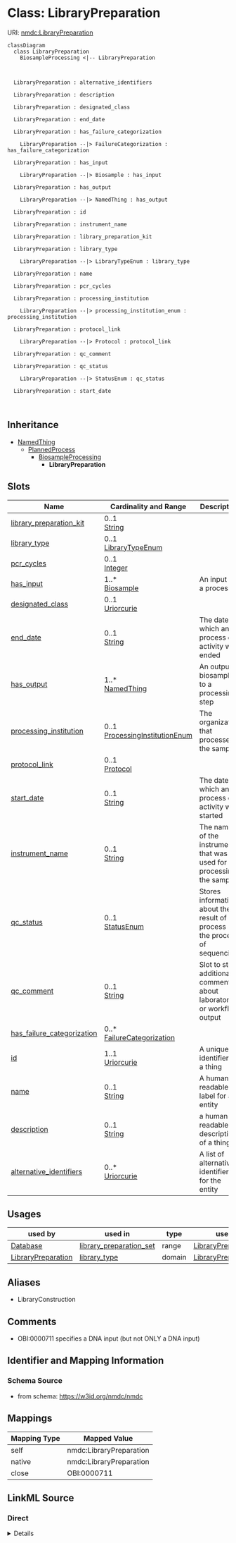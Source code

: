 # Class: LibraryPreparation



URI: [nmdc:LibraryPreparation](https://w3id.org/nmdc/LibraryPreparation)















```mermaid
classDiagram
  class LibraryPreparation
    BiosampleProcessing <|-- LibraryPreparation
    
    
    
  LibraryPreparation : alternative_identifiers
    
  LibraryPreparation : description
    
  LibraryPreparation : designated_class
    
  LibraryPreparation : end_date
    
  LibraryPreparation : has_failure_categorization
    
    LibraryPreparation --|> FailureCategorization : has_failure_categorization
    
  LibraryPreparation : has_input
    
    LibraryPreparation --|> Biosample : has_input
    
  LibraryPreparation : has_output
    
    LibraryPreparation --|> NamedThing : has_output
    
  LibraryPreparation : id
    
  LibraryPreparation : instrument_name
    
  LibraryPreparation : library_preparation_kit
    
  LibraryPreparation : library_type
    
    LibraryPreparation --|> LibraryTypeEnum : library_type
    
  LibraryPreparation : name
    
  LibraryPreparation : pcr_cycles
    
  LibraryPreparation : processing_institution
    
    LibraryPreparation --|> processing_institution_enum : processing_institution
    
  LibraryPreparation : protocol_link
    
    LibraryPreparation --|> Protocol : protocol_link
    
  LibraryPreparation : qc_comment
    
  LibraryPreparation : qc_status
    
    LibraryPreparation --|> StatusEnum : qc_status
    
  LibraryPreparation : start_date
    
  

```






## Inheritance
* [NamedThing](NamedThing.md)
    * [PlannedProcess](PlannedProcess.md)
        * [BiosampleProcessing](BiosampleProcessing.md)
            * **LibraryPreparation**



## Slots

| Name | Cardinality and Range | Description | Inheritance |
| ---  | --- | --- | --- |
| [library_preparation_kit](library_preparation_kit.md) | 0..1 <br/> [String](String.md) |  | direct |
| [library_type](library_type.md) | 0..1 <br/> [LibraryTypeEnum](LibraryTypeEnum.md) |  | direct |
| [pcr_cycles](pcr_cycles.md) | 0..1 <br/> [Integer](Integer.md) |  | direct |
| [has_input](has_input.md) | 1..* <br/> [Biosample](Biosample.md) | An input to a process | [PlannedProcess](PlannedProcess.md), [BiosampleProcessing](BiosampleProcessing.md) |
| [designated_class](designated_class.md) | 0..1 <br/> [Uriorcurie](Uriorcurie.md) |  | [PlannedProcess](PlannedProcess.md) |
| [end_date](end_date.md) | 0..1 <br/> [String](String.md) | The date on which any process or activity was ended | [PlannedProcess](PlannedProcess.md) |
| [has_output](has_output.md) | 1..* <br/> [NamedThing](NamedThing.md) | An output biosample to a processing step | [PlannedProcess](PlannedProcess.md) |
| [processing_institution](processing_institution.md) | 0..1 <br/> [ProcessingInstitutionEnum](ProcessingInstitutionEnum.md) | The organization that processed the sample | [PlannedProcess](PlannedProcess.md) |
| [protocol_link](protocol_link.md) | 0..1 <br/> [Protocol](Protocol.md) |  | [PlannedProcess](PlannedProcess.md) |
| [start_date](start_date.md) | 0..1 <br/> [String](String.md) | The date on which any process or activity was started | [PlannedProcess](PlannedProcess.md) |
| [instrument_name](instrument_name.md) | 0..1 <br/> [String](String.md) | The name of the instrument that was used for processing the sample | [PlannedProcess](PlannedProcess.md) |
| [qc_status](qc_status.md) | 0..1 <br/> [StatusEnum](StatusEnum.md) | Stores information about the result of a process (ie the process of sequencin... | [PlannedProcess](PlannedProcess.md) |
| [qc_comment](qc_comment.md) | 0..1 <br/> [String](String.md) | Slot to store additional comments about laboratory or workflow output | [PlannedProcess](PlannedProcess.md) |
| [has_failure_categorization](has_failure_categorization.md) | 0..* <br/> [FailureCategorization](FailureCategorization.md) |  | [PlannedProcess](PlannedProcess.md) |
| [id](id.md) | 1..1 <br/> [Uriorcurie](Uriorcurie.md) | A unique identifier for a thing | [NamedThing](NamedThing.md) |
| [name](name.md) | 0..1 <br/> [String](String.md) | A human readable label for an entity | [NamedThing](NamedThing.md) |
| [description](description.md) | 0..1 <br/> [String](String.md) | a human-readable description of a thing | [NamedThing](NamedThing.md) |
| [alternative_identifiers](alternative_identifiers.md) | 0..* <br/> [Uriorcurie](Uriorcurie.md) | A list of alternative identifiers for the entity | [NamedThing](NamedThing.md) |





## Usages

| used by | used in | type | used |
| ---  | --- | --- | --- |
| [Database](Database.md) | [library_preparation_set](library_preparation_set.md) | range | [LibraryPreparation](LibraryPreparation.md) |
| [LibraryPreparation](LibraryPreparation.md) | [library_type](library_type.md) | domain | [LibraryPreparation](LibraryPreparation.md) |




## Aliases


* LibraryConstruction



## Comments

* OBI:0000711 specifies a DNA input (but not ONLY a DNA input)

## Identifier and Mapping Information







### Schema Source


* from schema: https://w3id.org/nmdc/nmdc





## Mappings

| Mapping Type | Mapped Value |
| ---  | ---  |
| self | nmdc:LibraryPreparation |
| native | nmdc:LibraryPreparation |
| close | OBI:0000711 |





## LinkML Source

<!-- TODO: investigate https://stackoverflow.com/questions/37606292/how-to-create-tabbed-code-blocks-in-mkdocs-or-sphinx -->

### Direct

<details>
```yaml
name: LibraryPreparation
comments:
- OBI:0000711 specifies a DNA input (but not ONLY a DNA input)
from_schema: https://w3id.org/nmdc/nmdc
aliases:
- LibraryConstruction
close_mappings:
- OBI:0000711
is_a: BiosampleProcessing
slots:
- library_preparation_kit
- library_type
- pcr_cycles
slot_usage:
  has_input:
    name: has_input
    domain_of:
    - BiosampleProcessing
    - OmicsProcessing
    - WorkflowExecutionActivity
    - PlannedProcess
    required: true
  has_output:
    name: has_output
    domain_of:
    - OmicsProcessing
    - WorkflowExecutionActivity
    - PlannedProcess
    required: true
  id:
    name: id
    domain_of:
    - Biosample
    - Study
    - NamedThing
    - Activity
    required: true
    structured_pattern:
      syntax: '{id_nmdc_prefix}:libprp-{id_shoulder}-{id_blade}{id_version}{id_locus}'
      interpolated: true
class_uri: nmdc:LibraryPreparation

```
</details>

### Induced

<details>
```yaml
name: LibraryPreparation
comments:
- OBI:0000711 specifies a DNA input (but not ONLY a DNA input)
from_schema: https://w3id.org/nmdc/nmdc
aliases:
- LibraryConstruction
close_mappings:
- OBI:0000711
is_a: BiosampleProcessing
slot_usage:
  has_input:
    name: has_input
    domain_of:
    - BiosampleProcessing
    - OmicsProcessing
    - WorkflowExecutionActivity
    - PlannedProcess
    required: true
  has_output:
    name: has_output
    domain_of:
    - OmicsProcessing
    - WorkflowExecutionActivity
    - PlannedProcess
    required: true
  id:
    name: id
    domain_of:
    - Biosample
    - Study
    - NamedThing
    - Activity
    required: true
    structured_pattern:
      syntax: '{id_nmdc_prefix}:libprp-{id_shoulder}-{id_blade}{id_version}{id_locus}'
      interpolated: true
attributes:
  library_preparation_kit:
    name: library_preparation_kit
    from_schema: https://w3id.org/nmdc/nmdc
    rank: 1000
    alias: library_preparation_kit
    owner: LibraryPreparation
    domain_of:
    - LibraryPreparation
    range: string
  library_type:
    name: library_type
    title: library type
    examples:
    - value: DNA
    from_schema: https://w3id.org/nmdc/nmdc
    rank: 1000
    domain: LibraryPreparation
    alias: library_type
    owner: LibraryPreparation
    domain_of:
    - LibraryPreparation
    range: LibraryTypeEnum
  pcr_cycles:
    name: pcr_cycles
    from_schema: https://w3id.org/nmdc/nmdc
    exact_mappings:
    - OBI:0002475
    rank: 1000
    alias: pcr_cycles
    owner: LibraryPreparation
    domain_of:
    - LibraryPreparation
    range: integer
  has_input:
    name: has_input
    description: An input to a process.
    from_schema: https://w3id.org/nmdc/nmdc
    rank: 1000
    domain: NamedThing
    multivalued: true
    alias: has_input
    owner: LibraryPreparation
    domain_of:
    - BiosampleProcessing
    - OmicsProcessing
    - WorkflowExecutionActivity
    - PlannedProcess
    range: Biosample
    required: true
  designated_class:
    name: designated_class
    comments:
    - required on all instances in a polymorphic Database slot like planned_process_set
    from_schema: https://w3id.org/nmdc/nmdc
    rank: 1000
    designates_type: true
    alias: designated_class
    owner: LibraryPreparation
    domain_of:
    - PlannedProcess
    range: uriorcurie
  end_date:
    name: end_date
    description: The date on which any process or activity was ended
    todos:
    - add date string validation pattern
    comments:
    - We are using string representations of dates until all components of our ecosystem
      can handle ISO 8610 dates
    - The date should be formatted as YYYY-MM-DD
    from_schema: https://w3id.org/nmdc/nmdc
    rank: 1000
    alias: end_date
    owner: LibraryPreparation
    domain_of:
    - PlannedProcess
    range: string
  has_output:
    name: has_output
    description: An output biosample to a processing step
    from_schema: https://w3id.org/nmdc/nmdc
    rank: 1000
    domain: NamedThing
    multivalued: true
    alias: has_output
    owner: LibraryPreparation
    domain_of:
    - OmicsProcessing
    - WorkflowExecutionActivity
    - PlannedProcess
    range: NamedThing
    required: true
  processing_institution:
    name: processing_institution
    description: The organization that processed the sample.
    from_schema: https://w3id.org/nmdc/nmdc
    rank: 1000
    domain: PlannedProcess
    alias: processing_institution
    owner: LibraryPreparation
    domain_of:
    - OmicsProcessing
    - PlannedProcess
    range: processing_institution_enum
  protocol_link:
    name: protocol_link
    from_schema: https://w3id.org/nmdc/nmdc
    rank: 1000
    domain: PlannedProcess
    alias: protocol_link
    owner: LibraryPreparation
    domain_of:
    - PlannedProcess
    range: Protocol
  start_date:
    name: start_date
    description: The date on which any process or activity was started
    todos:
    - add date string validation pattern
    comments:
    - We are using string representations of dates until all components of our ecosystem
      can handle ISO 8610 dates
    - The date should be formatted as YYYY-MM-DD
    from_schema: https://w3id.org/nmdc/nmdc
    rank: 1000
    alias: start_date
    owner: LibraryPreparation
    domain_of:
    - PlannedProcess
    range: string
  instrument_name:
    name: instrument_name
    description: The name of the instrument that was used for processing the sample.
    from_schema: https://w3id.org/nmdc/nmdc
    rank: 1000
    domain: PlannedProcess
    alias: instrument_name
    owner: LibraryPreparation
    domain_of:
    - OmicsProcessing
    - PlannedProcess
    range: string
  qc_status:
    name: qc_status
    description: Stores information about the result of a process (ie the process
      of sequencing a library may have for qc_status of 'fail' if not enough data
      was generated)
    from_schema: https://w3id.org/nmdc/nmdc
    rank: 1000
    alias: qc_status
    owner: LibraryPreparation
    domain_of:
    - WorkflowExecutionActivity
    - PlannedProcess
    range: StatusEnum
  qc_comment:
    name: qc_comment
    description: Slot to store additional comments about laboratory or workflow output.
      For workflow output it may describe the particular workflow stage that failed.
      (ie Failed at call-stage due to a malformed fastq file).
    from_schema: https://w3id.org/nmdc/nmdc
    rank: 1000
    alias: qc_comment
    owner: LibraryPreparation
    domain_of:
    - WorkflowExecutionActivity
    - PlannedProcess
    range: string
  has_failure_categorization:
    name: has_failure_categorization
    from_schema: https://w3id.org/nmdc/nmdc
    rank: 1000
    multivalued: true
    alias: has_failure_categorization
    owner: LibraryPreparation
    domain_of:
    - WorkflowExecutionActivity
    - PlannedProcess
    range: FailureCategorization
  id:
    name: id
    description: A unique identifier for a thing. Must be either a CURIE shorthand
      for a URI or a complete URI
    from_schema: https://w3id.org/nmdc/nmdc
    rank: 1000
    identifier: true
    alias: id
    owner: LibraryPreparation
    domain_of:
    - Biosample
    - Study
    - NamedThing
    - Activity
    range: uriorcurie
    required: true
    pattern: ^[a-zA-Z0-9][a-zA-Z0-9_\.]+:[a-zA-Z0-9_][a-zA-Z0-9_\-\/\.,]*$
    structured_pattern:
      syntax: '{id_nmdc_prefix}:libprp-{id_shoulder}-{id_blade}{id_version}{id_locus}'
      interpolated: true
  name:
    name: name
    description: A human readable label for an entity
    from_schema: https://w3id.org/nmdc/nmdc
    rank: 1000
    alias: name
    owner: LibraryPreparation
    domain_of:
    - Protocol
    - NamedThing
    - PersonValue
    - Activity
    range: string
  description:
    name: description
    description: a human-readable description of a thing
    from_schema: https://w3id.org/nmdc/nmdc
    rank: 1000
    slot_uri: dcterms:description
    alias: description
    owner: LibraryPreparation
    domain_of:
    - Study
    - NamedThing
    - ImageValue
    range: string
  alternative_identifiers:
    name: alternative_identifiers
    description: A list of alternative identifiers for the entity.
    from_schema: https://w3id.org/nmdc/nmdc
    rank: 1000
    multivalued: true
    alias: alternative_identifiers
    owner: LibraryPreparation
    domain_of:
    - Biosample
    - Study
    - NamedThing
    - MetaboliteQuantification
    range: uriorcurie
    pattern: ^[a-zA-Z0-9][a-zA-Z0-9_\.]+:[a-zA-Z0-9_][a-zA-Z0-9_\-\/\.,]*$
class_uri: nmdc:LibraryPreparation

```
</details>